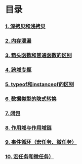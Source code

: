 # 目录

### [1. 深拷贝和浅拷贝](./1)  
### [2. 内存泄漏](./2)  
### [3. 箭头函数和普通函数的区别](./3)   
### [4. 跨域专题](./4)   
### [5. typeof和instanceof的区别](./5)   
### [6. 数据类型的隐式转换](./6)   
### [7. 闭包](./7)   
### [8. 作用域与作用域链](./8)   
### [9. 事件循环（宏任务、微任务）](./9)   
### [10. 宏任务和微任务）](./10)   


